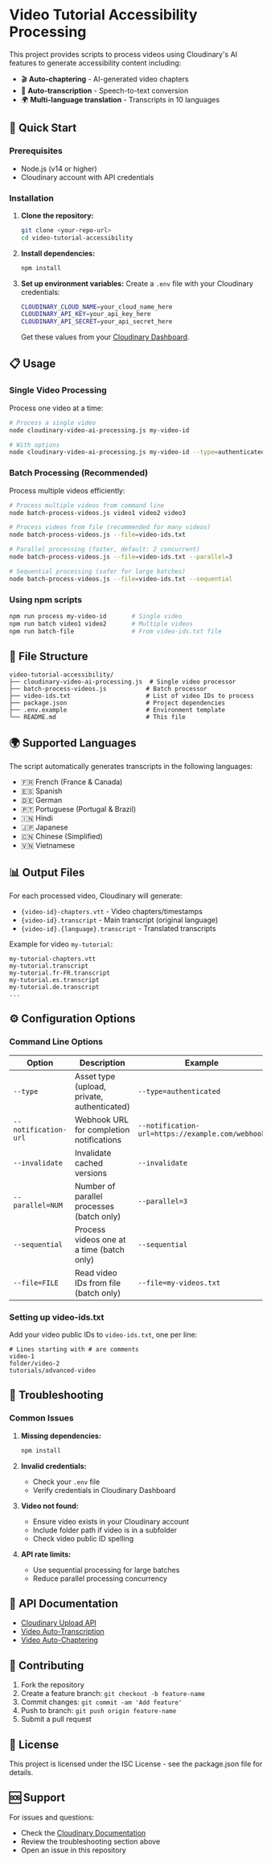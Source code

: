 # Video Tutorial Accessibility Processing

This project provides scripts to process videos using Cloudinary's AI features to generate accessibility content including:

- 🎬 **Auto-chaptering** - AI-generated video chapters
- 📝 **Auto-transcription** - Speech-to-text conversion
- 🌍 **Multi-language translation** - Transcripts in 10 languages

## 🚀 Quick Start

### Prerequisites
- Node.js (v14 or higher)
- Cloudinary account with API credentials

### Installation

1. **Clone the repository:**
   ```bash
   git clone <your-repo-url>
   cd video-tutorial-accessibility
   ```

2. **Install dependencies:**
   ```bash
   npm install
   ```

3. **Set up environment variables:**
   Create a `.env` file with your Cloudinary credentials:
   ```bash
   CLOUDINARY_CLOUD_NAME=your_cloud_name_here
   CLOUDINARY_API_KEY=your_api_key_here
   CLOUDINARY_API_SECRET=your_api_secret_here
   ```

   Get these values from your [Cloudinary Dashboard](https://cloudinary.com/console).

## 📋 Usage

### Single Video Processing

Process one video at a time:

```bash
# Process a single video
node cloudinary-video-ai-processing.js my-video-id

# With options
node cloudinary-video-ai-processing.js my-video-id --type=authenticated --notification-url=https://example.com/webhook
```

### Batch Processing (Recommended)

Process multiple videos efficiently:

```bash
# Process multiple videos from command line
node batch-process-videos.js video1 video2 video3

# Process videos from file (recommended for many videos)
node batch-process-videos.js --file=video-ids.txt

# Parallel processing (faster, default: 2 concurrent)
node batch-process-videos.js --file=video-ids.txt --parallel=3

# Sequential processing (safer for large batches)
node batch-process-videos.js --file=video-ids.txt --sequential
```

### Using npm scripts

```bash
npm run process my-video-id       # Single video
npm run batch video1 video2       # Multiple videos
npm run batch-file                # From video-ids.txt file
```

## 📁 File Structure

```
video-tutorial-accessibility/
├── cloudinary-video-ai-processing.js  # Single video processor
├── batch-process-videos.js           # Batch processor
├── video-ids.txt                     # List of video IDs to process
├── package.json                      # Project dependencies
├── .env.example                      # Environment template
└── README.md                         # This file
```

## 🌍 Supported Languages

The script automatically generates transcripts in the following languages:

- 🇫🇷 French (France & Canada)
- 🇪🇸 Spanish
- 🇩🇪 German
- 🇵🇹 Portuguese (Portugal & Brazil)
- 🇮🇳 Hindi
- 🇯🇵 Japanese
- 🇨🇳 Chinese (Simplified)
- 🇻🇳 Vietnamese

## 📊 Output Files

For each processed video, Cloudinary will generate:

- `{video-id}-chapters.vtt` - Video chapters/timestamps
- `{video-id}.transcript` - Main transcript (original language)
- `{video-id}.{language}.transcript` - Translated transcripts

Example for video `my-tutorial`:
```
my-tutorial-chapters.vtt
my-tutorial.transcript
my-tutorial.fr-FR.transcript
my-tutorial.es.transcript
my-tutorial.de.transcript
...
```

## ⚙️ Configuration Options

### Command Line Options

| Option | Description | Example |
|--------|-------------|---------|
| `--type` | Asset type (upload, private, authenticated) | `--type=authenticated` |
| `--notification-url` | Webhook URL for completion notifications | `--notification-url=https://example.com/webhook` |
| `--invalidate` | Invalidate cached versions | `--invalidate` |
| `--parallel=NUM` | Number of parallel processes (batch only) | `--parallel=3` |
| `--sequential` | Process videos one at a time (batch only) | `--sequential` |
| `--file=FILE` | Read video IDs from file (batch only) | `--file=my-videos.txt` |

### Setting up video-ids.txt

Add your video public IDs to `video-ids.txt`, one per line:

```
# Lines starting with # are comments
video-1
folder/video-2
tutorials/advanced-video
```

## 🔧 Troubleshooting

### Common Issues

1. **Missing dependencies:**
   ```bash
   npm install
   ```

2. **Invalid credentials:**
   - Check your `.env` file
   - Verify credentials in Cloudinary Dashboard

3. **Video not found:**
   - Ensure video exists in your Cloudinary account
   - Include folder path if video is in a subfolder
   - Check video public ID spelling

4. **API rate limits:**
   - Use sequential processing for large batches
   - Reduce parallel processing concurrency

## 📖 API Documentation

- [Cloudinary Upload API](https://cloudinary.com/documentation/image_upload_api_reference)
- [Video Auto-Transcription](https://cloudinary.com/documentation/video_transcription)
- [Video Auto-Chaptering](https://cloudinary.com/documentation/video_player_customization#video_chapters)

## 🤝 Contributing

1. Fork the repository
2. Create a feature branch: `git checkout -b feature-name`
3. Commit changes: `git commit -am 'Add feature'`
4. Push to branch: `git push origin feature-name`
5. Submit a pull request

## 📄 License

This project is licensed under the ISC License - see the package.json file for details.

## 🆘 Support

For issues and questions:
- Check the [Cloudinary Documentation](https://cloudinary.com/documentation)
- Review the troubleshooting section above
- Open an issue in this repository 